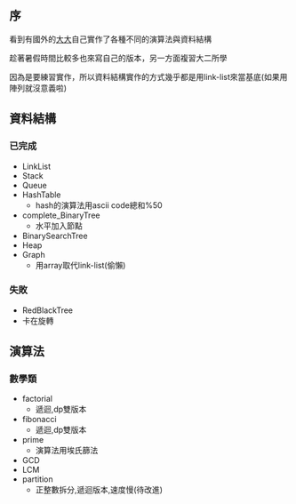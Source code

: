## 序

看到有國外的[大大](https://github.com/trekhleb/javascript-algorithms)自己實作了各種不同的演算法與資料結構

趁著暑假時間比較多也來寫自己的版本，另一方面複習大二所學

因為是要練習實作，所以資料結構實作的方式幾乎都是用link-list來當基底(如果用陣列就沒意義啦)

## 資料結構
### 已完成
 
- LinkList
- Stack
- Queue
- HashTable
  - hash的演算法用ascii code總和%50 
- complete_BinaryTree 
  - 水平加入節點
- BinarySearchTree
- Heap
- Graph
  - 用array取代link-list(偷懶)

### 失敗
 - RedBlackTree
  - 卡在旋轉

## 演算法
### 數學類

 - factorial
   - 遞迴,dp雙版本
 - fibonacci
   - 遞迴,dp雙版本
 - prime
   - 演算法用埃氏篩法
 - GCD
 - LCM
 - partition
   - 正整數拆分,遞迴版本,速度慢(待改進)
